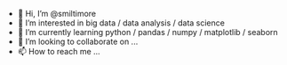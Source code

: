 - 👋 Hi, I’m @smiltimore
- 👀 I’m interested in big data / data analysis / data science
- 🌱 I’m currently learning python / pandas / numpy / matplotlib / seaborn
- 💞️ I’m looking to collaborate on ...
- 📫 How to reach me ...

<!---
smiltimore/smiltimore is a ✨ special ✨ repository because its `README.md` (this file) appears on your GitHub profile.
You can click the Preview link to take a look at your changes.
--->
